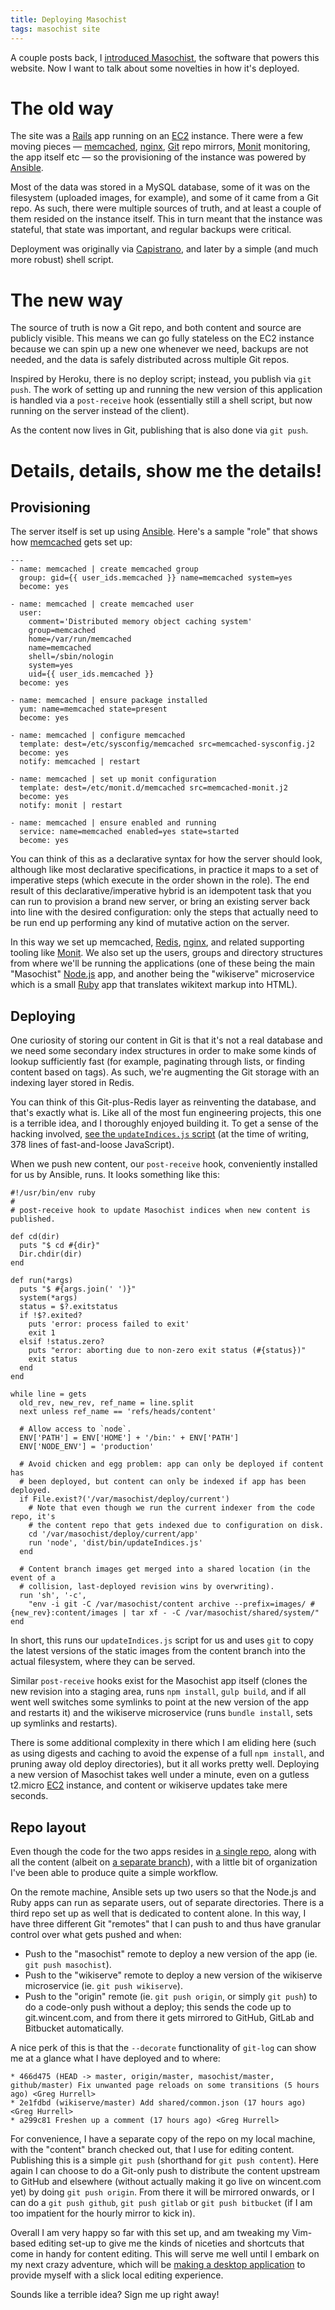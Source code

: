 ```yaml
---
title: Deploying Masochist
tags: masochist site
---
```


A couple posts back, I [introduced Masochist](/blog/masochist), the software that powers this website. Now I want to talk about some novelties in how it's deployed.

# The old way

The site was a [Rails] app running on an [EC2] instance. There were a few moving pieces &mdash;  [memcached], [nginx], [Git] repo mirrors, [Monit] monitoring, the app itself etc &mdash; so the provisioning of the instance was powered by [Ansible].

Most of the data was stored in a MySQL database, some of it was on the filesystem (uploaded images, for example), and some of it came from a Git repo. As such, there were multiple sources of truth, and at least a couple of them resided on the instance itself. This in turn meant that the instance was stateful, that state was important, and regular backups were critical.

Deployment was originally via [Capistrano], and later by a simple (and much more robust) shell script.

# The new way

The source of truth is now a Git repo, and both content and source are publicly visible. This means we can go fully stateless on the EC2 instance because we can spin up a new one whenever we need, backups are not needed, and the data is safely distributed across multiple Git repos.

Inspired by Heroku, there is no deploy script; instead, you publish via `git push`. The work of setting up and running the new version of this application is handled via a `post-receive` hook (essentially still a shell script, but now running on the server instead of the client).

As the content now lives in Git, publishing that is also done via `git push`.

# Details, details, show me the details!

## Provisioning

The server itself is set up using [Ansible]. Here's a sample "role" that shows how [memcached] gets set up:

```
---
- name: memcached | create memcached group
  group: gid={{ user_ids.memcached }} name=memcached system=yes
  become: yes

- name: memcached | create memcached user
  user:
    comment='Distributed memory object caching system'
    group=memcached
    home=/var/run/memcached
    name=memcached
    shell=/sbin/nologin
    system=yes
    uid={{ user_ids.memcached }}
  become: yes

- name: memcached | ensure package installed
  yum: name=memcached state=present
  become: yes

- name: memcached | configure memcached
  template: dest=/etc/sysconfig/memcached src=memcached-sysconfig.j2
  become: yes
  notify: memcached | restart

- name: memcached | set up monit configuration
  template: dest=/etc/monit.d/memcached src=memcached-monit.j2
  become: yes
  notify: monit | restart

- name: memcached | ensure enabled and running
  service: name=memcached enabled=yes state=started
  become: yes
```

You can think of this as a declarative syntax for how the server should look, although like most declarative specifications, in practice it maps to a set of imperative steps (which execute in the order shown in the role). The end result of this declarative/imperative hybrid is an idempotent task that you can run to provision a brand new server, or bring an existing server back into line with the desired configuration: only the steps that actually need to be run end up performing any kind of mutative action on the server.

In this way we set up memcached, [Redis], [nginx], and related supporting tooling like [Monit]. We also set up the users, groups and directory structures from where we'll be running the applications (one of these being the main "Masochist" [Node.js] app, and another being the "wikiserve" microservice which is a small [Ruby] app that translates wikitext markup into HTML).

## Deploying

One curiosity of storing our content in Git is that it's not a real database and we need some secondary index structures in order to make some kinds of lookup sufficiently fast (for example, paginating through lists, or finding content based on tags). As such, we're augmenting the Git storage with an indexing layer stored in Redis.

You can think of this Git-plus-Redis layer as reinventing the database, and that's exactly what is. Like all of the most fun engineering projects, this one is a terrible idea, and I thoroughly enjoyed building it. To get a sense of the hacking involved, [see the `updateIndices.js` script](https://github.com/wincent/masochist/blob/466d4751da4ea427a87e8f6560763d553a4cde66/app/src/bin/updateIndices.js) (at the time of writing, 378 lines of fast-and-loose JavaScript).

When we push new content, our `post-receive` hook, conveniently installed for us by Ansible, runs. It looks something like this:

```
#!/usr/bin/env ruby
#
# post-receive hook to update Masochist indices when new content is published.

def cd(dir)
  puts "$ cd #{dir}"
  Dir.chdir(dir)
end

def run(*args)
  puts "$ #{args.join(' ')}"
  system(*args)
  status = $?.exitstatus
  if !$?.exited?
    puts 'error: process failed to exit'
    exit 1
  elsif !status.zero?
    puts "error: aborting due to non-zero exit status (#{status})"
    exit status
  end
end

while line = gets
  old_rev, new_rev, ref_name = line.split
  next unless ref_name == 'refs/heads/content'

  # Allow access to `node`.
  ENV['PATH'] = ENV['HOME'] + '/bin:' + ENV['PATH']
  ENV['NODE_ENV'] = 'production'

  # Avoid chicken and egg problem: app can only be deployed if content has
  # been deployed, but content can only be indexed if app has been deployed.
  if File.exist?('/var/masochist/deploy/current')
    # Note that even though we run the current indexer from the code repo, it's
    # the content repo that gets indexed due to configuration on disk.
    cd '/var/masochist/deploy/current/app'
    run 'node', 'dist/bin/updateIndices.js'
  end

  # Content branch images get merged into a shared location (in the event of a
  # collision, last-deployed revision wins by overwriting).
  run 'sh', '-c',
    "env -i git -C /var/masochist/content archive --prefix=images/ #{new_rev}:content/images | tar xf - -C /var/masochist/shared/system/"
end
```

In short, this runs our `updateIndices.js` script for us and uses `git` to copy the latest versions of the static images from the content branch into the actual filesystem, where they can be served.

Similar `post-receive` hooks exist for the Masochist app itself (clones the new revision into a staging area, runs `npm install`, `gulp build`, and if all went well switches some symlinks to point at the new version of the app and restarts it) and the wikiserve microservice (runs `bundle install`, sets up symlinks and restarts).

There is some additional complexity in there which I am eliding here (such as using digests and caching to avoid the expense of a full `npm install`, and pruning away old deploy directories), but it all works pretty well. Deploying a new version of Masochist takes well under a minute, even on a gutless t2.micro [EC2] instance, and content or wikiserve updates take mere seconds.

## Repo layout

Even though the code for the two apps resides in [a single repo](https://github.com/wincent/masochist), along with all the content (albeit on [a separate branch](https://github.com/wincent/masochist/tree/content)), with a little bit of organization I've been able to produce quite a simple workflow.

On the remote machine, Ansible sets up two users so that the Node.js and Ruby apps can run as separate users, out of separate directories. There is a third repo set up as well that is dedicated to content alone. In this way, I have three different Git "remotes" that I can push to and thus have granular control over what gets pushed and when:

- Push to the "masochist" remote to deploy a new version of the app (ie. `git push masochist`).
- Push to the "wikiserve" remote to deploy a new version of the wikiserve microservice (ie. `git push wikiserve`).
- Push to the "origin" remote (ie. `git push origin`, or simply `git push`) to do a code-only push without a deploy; this sends the code up to git.wincent.com, and from there it gets mirrored to GitHub, GitLab and Bitbucket automatically.

A nice perk of this is that the `--decorate` functionality of `git-log` can show me at a glance what I have deployed and to where:

```
* 466d475 (HEAD -> master, origin/master, masochist/master, github/master) Fix unwanted page reloads on some transitions (5 hours ago) <Greg Hurrell>
* 2e1fdbd (wikiserve/master) Add shared/common.json (17 hours ago) <Greg Hurrell>
* a299c81 Freshen up a comment (17 hours ago) <Greg Hurrell>
```

For convenience, I have a separate copy of the repo on my local machine, with the "content" branch checked out, that I use for editing content. Publishing this is a simple `git push` (shorthand for `git push content`). Here again I can choose to do a Git-only push to distribute the content upstream to GitHub and elsewhere (without actually making it go live on wincent.com yet) by doing `git push origin`. From there it will be mirrored onwards, or I can do a `git push github`, `git push gitlab` or `git push bitbucket` (if I am too impatient for the hourly mirror to kick in).

Overall I am very happy so far with this set up, and am tweaking my Vim-based editing set-up to give me the kinds of niceties and shortcuts that come in handy for content editing. This will serve me well until I embark on my next crazy adventure, which will be [making a desktop application](https://github.com/wincent/masochist/issues/35) to provide myself with a slick local editing experience.

Sounds like a terrible idea? Sign me up right away!

[Ansible]: /wiki/Ansible
[Capistrano]: /wiki/Capistrano
[EC2]: /wiki/EC2
[Git]: /wiki/Git
[Monit]: /wiki/Monit
[Node.js]: /wiki/Node.js
[Rails]: /wiki/Rails
[Redis]: /wiki/Redis
[Ruby]: /wiki/Ruby
[memcached]: /wiki/memcached
[nginx]: /wiki/nginx
